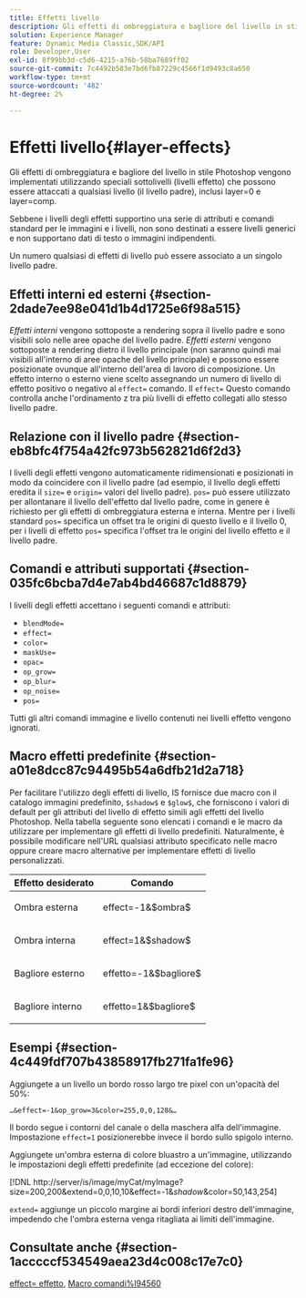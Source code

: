 ```yaml
---
title: Effetti livello
description: Gli effetti di ombreggiatura e bagliore del livello in stile Photoshop vengono implementati utilizzando speciali sottolivelli (livelli effetto) che possono essere attaccati a qualsiasi livello (il livello padre), inclusi layer=0 e layer=comp.
solution: Experience Manager
feature: Dynamic Media Classic,SDK/API
role: Developer,User
exl-id: 8f99bb3d-c5d6-4215-a76b-58ba7689ff02
source-git-commit: 7c4492b583e7bd6fb87229c4566f1d9493c8a650
workflow-type: tm+mt
source-wordcount: '482'
ht-degree: 2%

---
```


# Effetti livello{#layer-effects}

Gli effetti di ombreggiatura e bagliore del livello in stile Photoshop vengono implementati utilizzando speciali sottolivelli (livelli effetto) che possono essere attaccati a qualsiasi livello (il livello padre), inclusi layer=0 e layer=comp.

Sebbene i livelli degli effetti supportino una serie di attributi e comandi standard per le immagini e i livelli, non sono destinati a essere livelli generici e non supportano dati di testo o immagini indipendenti.

Un numero qualsiasi di effetti di livello può essere associato a un singolo livello padre.

## Effetti interni ed esterni {#section-2dade7ee98e041d1b4d1725e6f98a515}

*Effetti interni* vengono sottoposte a rendering sopra il livello padre e sono visibili solo nelle aree opache del livello padre. *Effetti esterni* vengono sottoposte a rendering dietro il livello principale (non saranno quindi mai visibili all&#39;interno di aree opache del livello principale) e possono essere posizionate ovunque all&#39;interno dell&#39;area di lavoro di composizione. Un effetto interno o esterno viene scelto assegnando un numero di livello di effetto positivo o negativo al `effect=` comando. Il `effect=` Questo comando controlla anche l&#39;ordinamento z tra più livelli di effetto collegati allo stesso livello padre.

## Relazione con il livello padre {#section-eb8bfc4f754a42fc973b562821d6f2d3}

I livelli degli effetti vengono automaticamente ridimensionati e posizionati in modo da coincidere con il livello padre (ad esempio, il livello degli effetti eredita il `size=` e `origin=` valori del livello padre). `pos=` può essere utilizzato per allontanare il livello dell&#39;effetto dal livello padre, come in genere è richiesto per gli effetti di ombreggiatura esterna e interna. Mentre per i livelli standard `pos=` specifica un offset tra le origini di questo livello e il livello 0, per i livelli di effetto `pos=` specifica l&#39;offset tra le origini del livello effetto e il livello padre.

## Comandi e attributi supportati {#section-035fc6bcba7d4e7ab4bd46687c1d8879}

I livelli degli effetti accettano i seguenti comandi e attributi:

* `blendMode=`
* `effect=`
* `color=`
* `maskUse=`
* `opac=`
* `op_grow=`
* `op_blur=`
* `op_noise=`
* `pos=`

Tutti gli altri comandi immagine e livello contenuti nei livelli effetto vengono ignorati.

## Macro effetti predefinite {#section-a01e8dcc87c94495b54a6dfb21d2a718}

Per facilitare l&#39;utilizzo degli effetti di livello, IS fornisce due macro con il catalogo immagini predefinito, `$shadow$` e `$glow$`, che forniscono i valori di default per gli attributi del livello di effetto simili agli effetti del livello Photoshop. Nella tabella seguente sono elencati i comandi e le macro da utilizzare per implementare gli effetti di livello predefiniti. Naturalmente, è possibile modificare nell&#39;URL qualsiasi attributo specificato nelle macro oppure creare macro alternative per implementare effetti di livello personalizzati.

<table id="table_8089C41AD1F24223A58C7DD8F4DDF73C"> 
 <thead> 
  <tr> 
   <th class="entry"> <b> Effetto desiderato</b> </th> 
   <th class="entry"> <b> Comando</b> </th> 
  </tr> 
 </thead>
 <tbody> 
  <tr> 
   <td> <p> Ombra esterna </p> </td> 
   <td> <p> <span class="codeph"> effect=-1&amp;$ombra$</span> </p> </td> 
  </tr> 
  <tr> 
   <td> <p> Ombra interna </p> </td> 
   <td> <p> <span class="codeph"> effect=1&amp;$shadow$</span> </p> </td> 
  </tr> 
  <tr> 
   <td> <p> Bagliore esterno </p> </td> 
   <td> <p> <span class="codeph"> effetto=-1&amp;$bagliore$</span> </p> </td> 
  </tr> 
  <tr> 
   <td> <p> Bagliore interno </p> </td> 
   <td> <p> <span class="codeph"> effetto=1&amp;$bagliore$</span> </p> </td> 
  </tr> 
 </tbody> 
</table>

## Esempi {#section-4c449fdf707b43858917fb271fa1fe96}

Aggiungete a un livello un bordo rosso largo tre pixel con un&#39;opacità del 50%:

`…&effect=-1&op_grow=3&color=255,0,0,128&…`

Il bordo segue i contorni del canale o della maschera alfa dell&#39;immagine. Impostazione `effect=1` posizionerebbe invece il bordo sullo spigolo interno.

Aggiungete un&#39;ombra esterna di colore bluastro a un&#39;immagine, utilizzando le impostazioni degli effetti predefinite (ad eccezione del colore):

[!DNL http://server/is/image/myCat/myImage?size=200,200&extend=0,0,10,10&effect=-1&$shadow$&color=50,143,254]

`extend=` aggiunge un piccolo margine ai bordi inferiori destro dell&#39;immagine, impedendo che l&#39;ombra esterna venga ritagliata ai limiti dell&#39;immagine.

## Consultate anche {#section-1acccccf534549aea23d4c008c17e7c0}

[effect= effetto](../../../../../is-api/http-ref/image-serving-api-ref/c-http-protocol-reference/c-command-reference/r-effect.md#reference-b1296c4afed047fb921bbc1e33752135), [Macro comandi%l94560](../../../../../is-api/http-ref/image-serving-api-ref/c-http-protocol-reference/c-syntax-and-features/r-is-http-command-macros.md#reference-ea2a9571c65a46da83eca27d0013cbf9)
